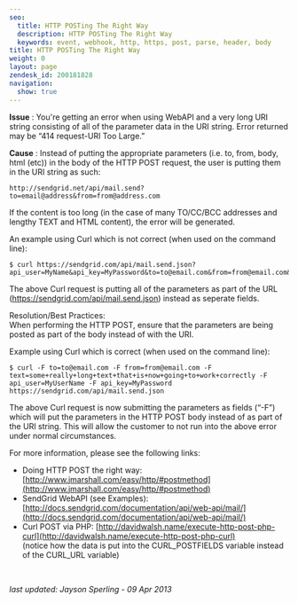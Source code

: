 ```yaml
---
seo:
  title: HTTP POSTing The Right Way
  description: HTTP POSTing The Right Way
  keywords: event, webhook, http, https, post, parse, header, body
title: HTTP POSTing The Right Way
weight: 0
layout: page
zendesk_id: 200181828
navigation:
  show: true
---
```


 **Issue** : You're getting an error when using WebAPI and a very long URI string consisting of all of the parameter data in the URI string. Error returned may be “414 request-URI Too Large.”

**Cause** : Instead of putting the appropriate parameters (i.e. to, from, body, html (etc)) in the body of the HTTP POST request, the user is putting them in the URI string as such:

    http://sendgrid.net/api/mail.send?to=email@address&from=from@address.com

If the content is too long (in the case of many TO/CC/BCC addresses and lengthy TEXT and HTML content), the error will be generated.

An example using Curl which is not correct (when used on the command line):

    $ curl https://sendgrid.com/api/mail.send.json?api_user=MyName&api_key=MyPassword&to=to@email.com&from=from@email.com&text=some+really+long+text+also+notice+how+this+is+all+part+of+the+mail.send.json+URI

The above Curl request is putting all of the parameters as part of the URL (https://sendgrid.com/api/mail.send.json) instead as seperate fields.

Resolution/Best Practices:   
When performing the HTTP POST, ensure that the parameters are being posted as part of the body instead of with the URI.

Example using Curl which is correct (when used on the command line):

    $ curl -F to=to@email.com -F from=from@email.com -F text=some+really+long+text+that+is+now+going+to+work+correctly -F api_user=MyUserName -F api_key=MyPassword https://sendgrid.com/api/mail.send.json

The above Curl request is now submitting the parameters as fields (“-F”) which will put the parameters in the HTTP POST body instead of as part of the URI string. This will allow the customer to not run into the above error under normal circumstances.

For more information, please see the following links:

- Doing HTTP POST the right way: [http://www.jmarshall.com/easy/http/#postmethod](http://www.jmarshall.com/easy/http/#postmethod)
- SendGrid WebAPI (see Examples): [http://docs.sendgrid.com/documentation/api/web-api/mail/](http://docs.sendgrid.com/documentation/api/web-api/mail/)
- Curl POST via PHP: [http://davidwalsh.name/execute-http-post-php-curl](http://davidwalsh.name/execute-http-post-php-curl)   
(notice how the data is put into the CURL\_POSTFIELDS variable instead of the CURL\_URL variable)

&nbsp;

_last updated: Jayson Sperling - 09 Apr 2013_
